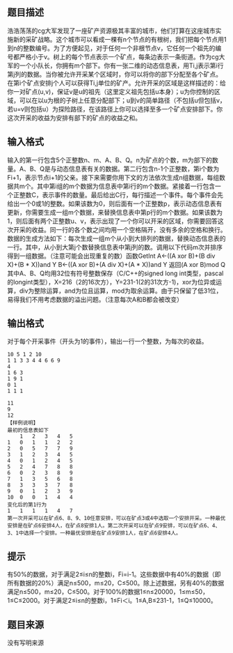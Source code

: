 


## 题目描述
浩浩荡荡的cg大军发现了一座矿产资源极其丰富的城市，他们打算在这座城市实施新的采矿战略。这个城市可以看成一棵有n个节点的有根树，我们把每个节点用1到n的整数编号。为了方便起见，对于任何一个非根节点v，它任何一个祖先的编号都严格小于v。树上的每个节点表示一个矿点，每条边表示一条街道。作为cg大军的一个小队长，你拥有m个部下。你有一张二维的动态信息表，用Ti,j表示第i行第j列的数据。当你被允许开采某个区域时，你可以将你的部下分配至各个矿点。在第i个矿点安排j个人可以获得Ti,j单位的矿产。允许开采的区域是这样描述的：给你一对矿点(u,v)，保证v是u的祖先（这里定义祖先包括u本身）；u为你控制的区域，可以在以u为根的子树上任意分配部下；u到v的简单路径（不包括u但包括v，若u=v则包括u）为探险路径，在该路径上你可以选择至多一个矿点安排部下。你这次开采的收益为安排有部下的矿点的收益之和。
## 输入格式
输入的第一行包含5个正整数n、m、A、B、Q。n为矿点的个数，m为部下的数量。A、B、Q是与动态信息表有关的数据。第二行包含n-1个正整数，第i个数为Fi+1，表示节点i+1的父亲。接下来需要你用下文的方法依次生成n组数据，每组数据共m个。其中第i组的m个数据为信息表中第i行的m个数据。紧接着一行包含一个正整数C，表示事件的数量。最后给出C行，每行描述一个事件。每个事件会先给出一个0或1的整数。如果该数为0，则后面有一个正整数p，表示动态信息表有更新，你需要生成一组m个数据，来替换信息表中第p行的m个数据。如果该数为1，则后面有两个正整数u、v，表示出现了一个你可以开采的区域，你需要回答这次开采的收益。同一行的各个数之间均用一个空格隔开，没有多余的空格和换行。数据的生成方法如下：每次生成一组m个从小到大排列的数据，替换动态信息表的一行。其中，从小到大第j个数替换信息表中第j列的数。调用以下代码m次并排序得到一组数据。（注意可能会出现重复的数）函数GetInt A←((A xor B)+(B div X)+(B * X))and Y B←((A xor B)+(A div X)+(A * X))and Y 返回(A xor B)mod Q 其中A、B、Q均用32位有符号整数保存（C/C++的signed long int类型，pascal的longint类型），X=216（2的16次方），Y=231-1(2的31次方-1)，xor为位异或运算，div为整除运算，and为位且运算，mod为取余运算。由于只保留了低31位，易得我们不用考虑数据的溢出问题。（注意每次A和B都会被改变）
## 输出格式
对于每个开采事件（开头为1的事件），输出一行一个整数，为每次的收益。

```input1
10 5 1 2 10
1 1 3 3 4 4 6 6 9
4
1 6 3
1 9 1
0 1
1 1 1

```
```output1
11
9
12
【样例说明】
最初的信息表如下
	1	2	3	4	5
1	0	1	1	2	2
2	0	5	7	7	9
3	1	2	3	4	5
4	0	1	2	4	5
5	2	4	7	8	8
6	0	2	3	8	9
7	1	3	5	6	8
8	3	3	3	7	8
9	0	1	2	3	9
10	0	0	1	4	4
变化后的第1行为
1	1	1	1	4	7
第一次开采可以在矿点6、8、9、10任意安排，可以在矿点3或4中选取一个安排开采。一种最优安排是在矿点6安排4人，在矿点8安排1人。第二次开采可以在矿点9安排，可以在矿点6、4、3、1中选择一个安排。一种最优安排是在矿点9安排1人，在矿点6安排4人。
```

## 提示
有50%的数据，对于满足2≤i≤n的整数i，Fi=i-1。这些数据中有40%的数据（即所有数据的20%）满足n≤500，m≤20，C≤500。除上述数据，另有40%的数据满足n≤500，m≤20，C≤500。对于100%的数据1≤n≤20000，1≤m≤50，1≤C≤2000。对于满足2≤i≤n的整数i，1≤Fi＜i。1≤A,B≤231-1，1≤Q≤10000。
## 题目来源
没有写明来源


